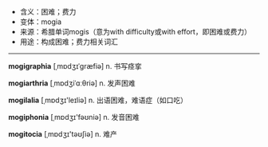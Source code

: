 - <span class="definition">含义：困难；费力</span>
- <span class="definition">变体：mogia</span>
- <span class="definition">来源：希腊单词mogis（意为with difficulty或with effort，即困难或费力）</span>
- <span class="definition">用途：构成困难；费力相关词汇</span>

---

<span class="vocabulary">**mogigraphia**</span> [ˌmɒdʒɪˈgræfiə] n. 书写痉挛

<span class="vocabulary">**mogiarthria**</span> [ˌmɒdʒiˈɑːθriə] n. 发声困难

<span class="vocabulary">**mogilalia**</span> [ˌmɒdʒɪ'leɪliә] n. 出语困难，难语症（如口吃）

<span class="vocabulary">**mogiphonia**</span> [ˌmɒdʒɪ'fəʊniә] n. 发音困难

<span class="vocabulary">**mogitocia**</span> [ˌmɒdʒɪ'təʊʃiә] n. 难产

